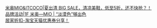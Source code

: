   
[米奥MIO&amp;ITCOCO|夏出清 BIG SALE，清凉美鞋，低至5折，还不快抢？！](http://www.dianyue.me/archives/835/iycqzygopa6chupi/)  
[品牌活动|1F 米奥—MIO | “淡漠色”够出色](http://www.dianyue.me/archives/937/nlvakfc0wdlj3poq/)  
[居家折扣-淘宝天猫优惠券分享！](http://www.dianyue.me/archives/227/fm0zalkl358dj821/)